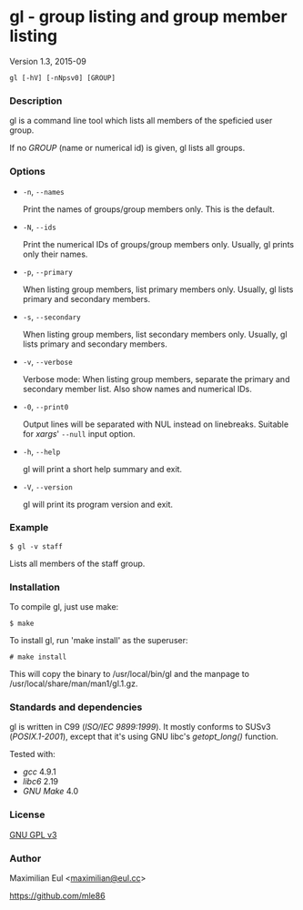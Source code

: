 # gl - group listing and group member listing

Version 1.3, 2015-09

`gl [-hV] [-nNpsv0] [GROUP]`


### Description

gl is a command line tool which lists all members of the speficied user group.

If no _GROUP_ (name or numerical id) is given, gl lists all groups.


### Options

* `-n`, `--names`

	Print the names of groups/group members only.
	This is the default.

* `-N`, `--ids`

	Print the numerical IDs of groups/group members only.
    Usually, gl prints only their names.

* `-p`, `--primary`

	When listing group members, list primary members only.
	Usually, gl lists primary and secondary members.

* `-s`, `--secondary`

	When listing group members, list secondary members only.
	Usually, gl lists primary and secondary members.

* `-v`, `--verbose`

	Verbose mode:
	When listing group members, separate the primary and secondary member list.
	Also show names and numerical IDs.

* `-0`, `--print0`

	Output lines will be separated with NUL instead  on  linebreaks.
	Suitable for *xargs*' `--null` input option.

* `-h`, `--help`

	gl will print a short help summary and exit.

* `-V`, `--version`

	gl will print its program version and exit.


### Example

	$ gl -v staff

Lists all members of the staff group.


### Installation

To compile gl, just use make:

	$ make

To install gl, run 'make install' as the superuser:

	# make install

This will copy the binary to /usr/local/bin/gl
and the manpage to /usr/local/share/man/man1/gl.1.gz.


### Standards and dependencies

gl is written in C99 (*ISO/IEC 9899:1999*).
It mostly conforms to SUSv3 (*POSIX.1-2001*),
except that it's using GNU libc's *getopt_long()* function.

Tested with:
* _gcc_ 4.9.1
* _libc6_ 2.19
* _GNU Make_ 4.0


### License

[GNU GPL v3](http://gnu.org/licenses/gpl.html)


### Author

Maximilian Eul
\<[maximilian@eul.cc](mailto:maximilian@eul.cc)\>

https://github.com/mle86

